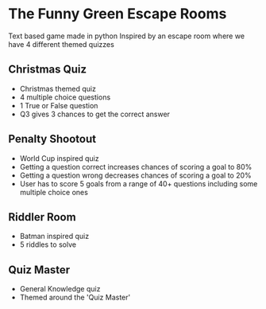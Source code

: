 # The Funny Green Escape Rooms
Text based game made in python
Inspired by an escape room where we have 4 different themed quizzes

## Christmas Quiz 
- Christmas themed quiz
- 4 multiple choice questions
- 1 True or False question
- Q3 gives 3 chances to get the correct answer

## Penalty Shootout 
- World Cup inspired quiz
- Getting a question correct increases chances of scoring a goal to 80%
- Getting a question wrong decreases chances of scoring a goal to 20%
- User has to score 5 goals from a range of 40+ questions including some multiple choice ones

## Riddler Room 
- Batman inspired quiz
- 5 riddles to solve

## Quiz Master 
- General Knowledge quiz 
- Themed around the 'Quiz Master'
